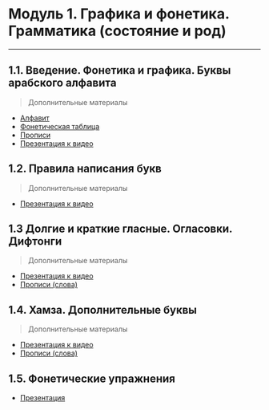 # Модуль 1. Графика и фонетика. Грамматика (состояние и род)

---

## 1.1. Введение. Фонетика и графика. Буквы арабского алфавита

> Дополнительные материалы

- [Алфавит](/assets/materials/alphabet.pdf)
- [Фонетическая таблица](/assets/tables/1.1.pdf)
- [Прописи](/assets/copybooks/1.1.pdf)
- [Презентация к видео](/assets/presentations/1.1.pdf)

## 1.2. Правила написания букв

> Дополнительные материалы

- [Презентация к видео](/assets/presentations/1.2.pdf)

## 1.3 Долгие и краткие гласные. Огласовки. Дифтонги

> Дополнительные материалы

- [Презентация к видео](/assets/presentations/1.3.pdf)
- [Прописи (слова)](/assets/copybooks/1.3.pdf)

## 1.4. Хамза. Дополнительные буквы

> Дополнительные материалы

- [Презентация к видео](/assets/presentations/1.4.pdf)
- [Прописи (слова)](/assets/copybooks/1.3.pdf)

## 1.5. Фонетические упражнения
- [Презентация](/assets/presentations/1.5.pdf)